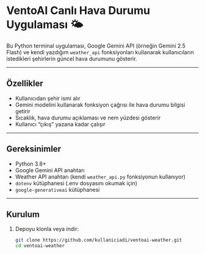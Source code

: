 # VentoAI Canlı Hava Durumu Uygulaması 🌤️

Bu Python terminal uygulaması, Google Gemini API (örneğin Gemini 2.5 Flash) ve kendi yazdığım `weather_api` fonksiyonları kullanarak kullanıcıların istedikleri şehirlerin güncel hava durumunu gösterir.

---

## Özellikler

- Kullanıcıdan şehir ismi alır
- Gemini modelini kullanarak fonksiyon çağrısı ile hava durumu bilgisi getirir
- Sıcaklık, hava durumu açıklaması ve nem yüzdesi gösterir
- Kullanıcı “çıkış” yazana kadar çalışır

---

## Gereksinimler

- Python 3.8+
- Google Gemini API anahtarı
- Weather API anahtarı (kendi `weather_api.py` fonksiyonun kullanıyor)
- `dotenv` kütüphanesi (.env dosyasını okumak için)
- `google-generativeai` kütüphanesi

---

## Kurulum

1. Depoyu klonla veya indir:
   ```bash
   git clone https://github.com/kullaniciadi/ventoai-weather.git
   cd ventoai-weather
